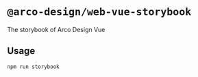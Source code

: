 # `@arco-design/web-vue-storybook`

The storybook of Arco Design Vue

## Usage

```
npm run storybook
```
